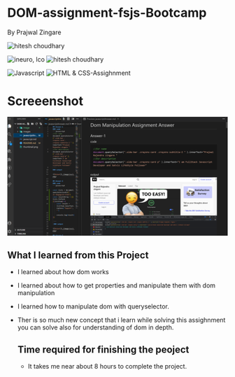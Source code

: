 # DOM-assignment-fsjs-Bootcamp

By Prajwal Zingare

![hitesh choudhary](https://img.shields.io/badge/Prajwal--Zingare-JS--Developer-green)

![ineuro, lco](https://img.shields.io/badge/iNeuron-LCO-green)
![hitesh choudhary](https://img.shields.io/badge/Hitesh--Choudhary-JS--bootcamp-red)

![Javascript](https://img.shields.io/badge/Javascript--DOM-orange)
![HTML & CSS-Assighnment](https://img.shields.io/badge/JavascriptDOM-Assighnment-orange)
# Screeenshot

![myproject](/image/ssc21.png)

## What I learned from this Project
  - I learned about how dom works
  - I learned about how to get properties and manipulate them with dom manipulation
- I learned how to manipulate dom with queryselector.
- Ther is so much new concept that i learn while solving this assighnment you can solve also for understanding of dom in depth.

  ## Time required for finishing the peoject
  - It takes me near about 8 hours to complete the project.
